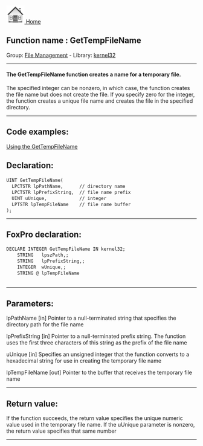 [<img src="../../images/home.png"> Home ](https://github.com/VFPX/Win32API)  

## Function name : GetTempFileName
Group: [File Management](../../functions_group.md#File_Management)  -  Library: [kernel32](../../../libraries.md#kernel32)  
***  


#### The GetTempFileName function creates a name for a temporary file.

The specified integer can be nonzero, in which case, the function creates the file name but does not create the file. If you specify zero for the integer, the function creates a unique file name and creates the file in the specified directory.
***  


## Code examples:
[Using the GetTempFileName](../../samples/sample_016.md)  

## Declaration:
```foxpro  
UINT GetTempFileName(
  LPCTSTR lpPathName,      // directory name
  LPCTSTR lpPrefixString,  // file name prefix
  UINT uUnique,            // integer
  LPTSTR lpTempFileName    // file name buffer
);  
```  
***  


## FoxPro declaration:
```foxpro  
DECLARE INTEGER GetTempFileName IN kernel32;
	STRING   lpszPath,;
	STRING   lpPrefixString,;
	INTEGER  wUnique,;
	STRING @ lpTempFileName
  
```  
***  


## Parameters:
lpPathName 
[in] Pointer to a null-terminated string that specifies the directory path for the file name

lpPrefixString 
[in] Pointer to a null-terminated prefix string. The function uses the first three characters of this string as the prefix of the file name

uUnique 
[in] Specifies an unsigned integer that the function converts to a hexadecimal string for use in creating the temporary file name

lpTempFileName 
[out] Pointer to the buffer that receives the temporary file name  
***  


## Return value:
If the function succeeds, the return value specifies the unique numeric value used in the temporary file name. If the uUnique parameter is nonzero, the return value specifies that same number  
***  

